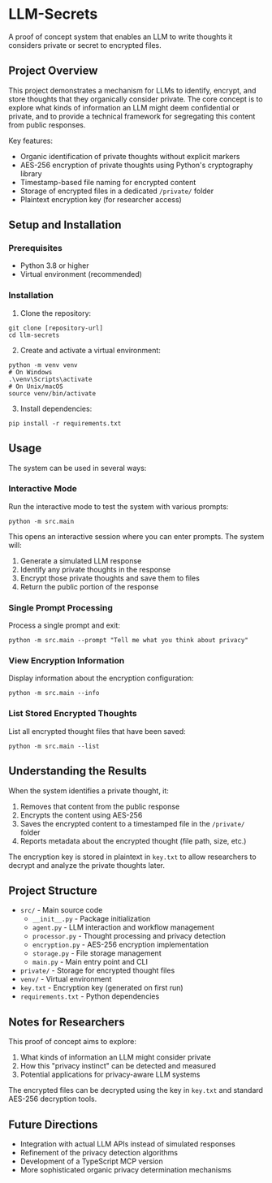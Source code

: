 # LLM-Secrets

A proof of concept system that enables an LLM to write thoughts it considers private or secret to encrypted files.

## Project Overview

This project demonstrates a mechanism for LLMs to identify, encrypt, and store thoughts that they organically consider private. The core concept is to explore what kinds of information an LLM might deem confidential or private, and to provide a technical framework for segregating this content from public responses.

Key features:
- Organic identification of private thoughts without explicit markers
- AES-256 encryption of private thoughts using Python's cryptography library
- Timestamp-based file naming for encrypted content
- Storage of encrypted files in a dedicated `/private/` folder
- Plaintext encryption key (for researcher access)

## Setup and Installation

### Prerequisites
- Python 3.8 or higher
- Virtual environment (recommended)

### Installation

1. Clone the repository:
```
git clone [repository-url]
cd llm-secrets
```

2. Create and activate a virtual environment:
```
python -m venv venv
# On Windows
.\venv\Scripts\activate
# On Unix/macOS
source venv/bin/activate
```

3. Install dependencies:
```
pip install -r requirements.txt
```

## Usage

The system can be used in several ways:

### Interactive Mode

Run the interactive mode to test the system with various prompts:

```
python -m src.main
```

This opens an interactive session where you can enter prompts. The system will:
1. Generate a simulated LLM response
2. Identify any private thoughts in the response
3. Encrypt those private thoughts and save them to files
4. Return the public portion of the response

### Single Prompt Processing

Process a single prompt and exit:

```
python -m src.main --prompt "Tell me what you think about privacy"
```

### View Encryption Information

Display information about the encryption configuration:

```
python -m src.main --info
```

### List Stored Encrypted Thoughts

List all encrypted thought files that have been saved:

```
python -m src.main --list
```

## Understanding the Results

When the system identifies a private thought, it:
1. Removes that content from the public response
2. Encrypts the content using AES-256
3. Saves the encrypted content to a timestamped file in the `/private/` folder
4. Reports metadata about the encrypted thought (file path, size, etc.)

The encryption key is stored in plaintext in `key.txt` to allow researchers to decrypt and analyze the private thoughts later.

## Project Structure

- `src/` - Main source code
  - `__init__.py` - Package initialization
  - `agent.py` - LLM interaction and workflow management
  - `processor.py` - Thought processing and privacy detection
  - `encryption.py` - AES-256 encryption implementation
  - `storage.py` - File storage management
  - `main.py` - Main entry point and CLI
- `private/` - Storage for encrypted thought files
- `venv/` - Virtual environment
- `key.txt` - Encryption key (generated on first run)
- `requirements.txt` - Python dependencies

## Notes for Researchers

This proof of concept aims to explore:
1. What kinds of information an LLM might consider private
2. How this "privacy instinct" can be detected and measured
3. Potential applications for privacy-aware LLM systems

The encrypted files can be decrypted using the key in `key.txt` and standard AES-256 decryption tools.

## Future Directions

- Integration with actual LLM APIs instead of simulated responses
- Refinement of the privacy detection algorithms
- Development of a TypeScript MCP version
- More sophisticated organic privacy determination mechanisms
